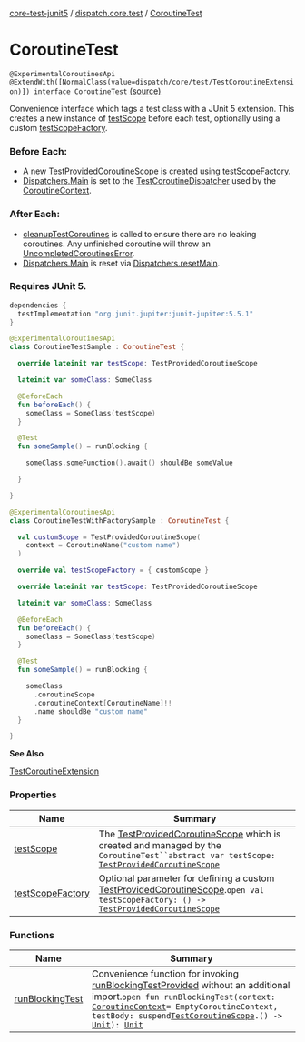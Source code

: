 [core-test-junit5](../../index.md) / [dispatch.core.test](../index.md) / [CoroutineTest](./index.md)

# CoroutineTest

`@ExperimentalCoroutinesApi @ExtendWith([NormalClass(value=dispatch/core/test/TestCoroutineExtension)]) interface CoroutineTest` [(source)](https://github.com/RBusarow/Dispatch/tree/master/core-test-junit5/src/main/java/dispatch/core/test/CoroutineTest.kt#L48)

Convenience interface which tags a test class with a JUnit 5 extension.  This creates a new instance
of [testScope](https://rbusarow.github.io/Dispatch/core-test/dispatch.core.test/-coroutine-test/test-scope.md) before each test, optionally using a custom [testScopeFactory](https://rbusarow.github.io/Dispatch/core-test/dispatch.core.test/-coroutine-test/test-scope-factory.md).

### Before Each:

* A new [TestProvidedCoroutineScope](https://rbusarow.github.io/Dispatch/core-test/dispatch.core.test/-test-provided-coroutine-scope/index.md) is created using [testScopeFactory](https://rbusarow.github.io/Dispatch/core-test/dispatch.core.test/-coroutine-test/test-scope-factory.md).
* [Dispatchers.Main](https://kotlin.github.io/kotlinx.coroutines/kotlinx-coroutines-core/kotlinx.coroutines/-dispatchers/-main.html) is set to the [TestCoroutineDispatcher](https://kotlin.github.io/kotlinx.coroutines/kotlinx-coroutines-test/kotlinx.coroutines.test/-test-coroutine-dispatcher/index.html) used by the [CoroutineContext](https://kotlinlang.org/api/latest/jvm/stdlib/kotlin.coroutines/-coroutine-context/index.html).

### After Each:

* [cleanupTestCoroutines](https://kotlin.github.io/kotlinx.coroutines/kotlinx-coroutines-test/kotlinx.coroutines.test/-test-coroutine-scope/cleanup-test-coroutines.html) is called to ensure there are no leaking coroutines.  Any unfinished coroutine
will throw an [UncompletedCoroutinesError](https://kotlin.github.io/kotlinx.coroutines/kotlinx-coroutines-test/kotlinx.coroutines.test/-uncompleted-coroutines-error/index.html).
* [Dispatchers.Main](https://kotlin.github.io/kotlinx.coroutines/kotlinx-coroutines-core/kotlinx.coroutines/-dispatchers/-main.html) is reset via [Dispatchers.resetMain](https://kotlin.github.io/kotlinx.coroutines/kotlinx-coroutines-test/kotlinx.coroutines.test/kotlinx.coroutines.-dispatchers/reset-main.html).

### Requires JUnit 5.

``` groovy
dependencies {
  testImplementation "org.junit.jupiter:junit-jupiter:5.5.1"
}
```

``` kotlin
@ExperimentalCoroutinesApi
class CoroutineTestSample : CoroutineTest {

  override lateinit var testScope: TestProvidedCoroutineScope

  lateinit var someClass: SomeClass

  @BeforeEach
  fun beforeEach() {
    someClass = SomeClass(testScope)
  }

  @Test
  fun someSample() = runBlocking {

    someClass.someFunction().await() shouldBe someValue

  }

}
```

``` kotlin
@ExperimentalCoroutinesApi
class CoroutineTestWithFactorySample : CoroutineTest {

  val customScope = TestProvidedCoroutineScope(
    context = CoroutineName("custom name")
  )

  override val testScopeFactory = { customScope }

  override lateinit var testScope: TestProvidedCoroutineScope

  lateinit var someClass: SomeClass

  @BeforeEach
  fun beforeEach() {
    someClass = SomeClass(testScope)
  }

  @Test
  fun someSample() = runBlocking {

    someClass
      .coroutineScope
      .coroutineContext[CoroutineName]!!
      .name shouldBe "custom name"
  }

}
```

**See Also**

[TestCoroutineExtension](https://rbusarow.github.io/Dispatch/core-test/dispatch.core.test/-test-coroutine-extension/index.md)

### Properties

| Name | Summary |
|---|---|
| [testScope](test-scope.md) | The [TestProvidedCoroutineScope](https://rbusarow.github.io/Dispatch/core-test/dispatch.core.test/-test-provided-coroutine-scope/index.md) which is created and managed by the `CoroutineTest``abstract var testScope: `[`TestProvidedCoroutineScope`](https://rbusarow.github.io/Dispatch/core-test/dispatch.core.test/-test-provided-coroutine-scope/index.md) |
| [testScopeFactory](test-scope-factory.md) | Optional parameter for defining a custom [TestProvidedCoroutineScope](https://rbusarow.github.io/Dispatch/core-test/dispatch.core.test/-test-provided-coroutine-scope/index.md).`open val testScopeFactory: () -> `[`TestProvidedCoroutineScope`](https://rbusarow.github.io/Dispatch/core-test/dispatch.core.test/-test-provided-coroutine-scope/index.md) |

### Functions

| Name | Summary |
|---|---|
| [runBlockingTest](run-blocking-test.md) | Convenience function for invoking [runBlockingTestProvided](https://rbusarow.github.io/Dispatch/core-test/dispatch.core.test/run-blocking-test-provided.md) without an additional import.`open fun runBlockingTest(context: `[`CoroutineContext`](https://kotlinlang.org/api/latest/jvm/stdlib/kotlin.coroutines/-coroutine-context/index.html)` = EmptyCoroutineContext, testBody: suspend `[`TestCoroutineScope`](https://kotlin.github.io/kotlinx.coroutines/kotlinx-coroutines-test/kotlinx.coroutines.test/-test-coroutine-scope/index.html)`.() -> `[`Unit`](https://kotlinlang.org/api/latest/jvm/stdlib/kotlin/-unit/index.html)`): `[`Unit`](https://kotlinlang.org/api/latest/jvm/stdlib/kotlin/-unit/index.html) |
